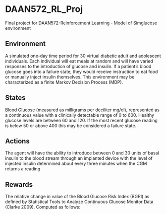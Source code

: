 # DAAN572_RL_Proj
Final project for DAAN572-Reinforcement Learning - Model of Simglucose environment

## Environment 
A simulated one-day time period for 30 virtual diabetic adult and adolescent individuals. Each individual will eat meals at random and will have varied responses to the introduction of glucose and insulin. If a patient’s blood glucose goes into a failure state, they would receive instruction to eat food or manually inject insulin themselves. This environment may be characterized as a finite Markov Decision Process (MDP).

## States
Blood Glucose (measured as milligrams per deciliter mg/dl), represented as a continuous value with a clinically detectable range of 0 to 600. Healthy glucose levels are between 60 and 120. If the most recent glucose reading is below 50 or above 400 this may be considered a failure state. 

## Actions
The agent will have the ability to introduce between 0 and 30 units of basal insulin to the blood stream through an implanted device with the level of injected insulin determined about every three minutes when the CGM returns a reading.

## Rewards
The relative change in value of the Blood Glucose Risk Index (BGRI) as defined by Statistical Tools to Analyze Continuous Glucose Monitor Data (Clarke 2009). Computed as follows:

